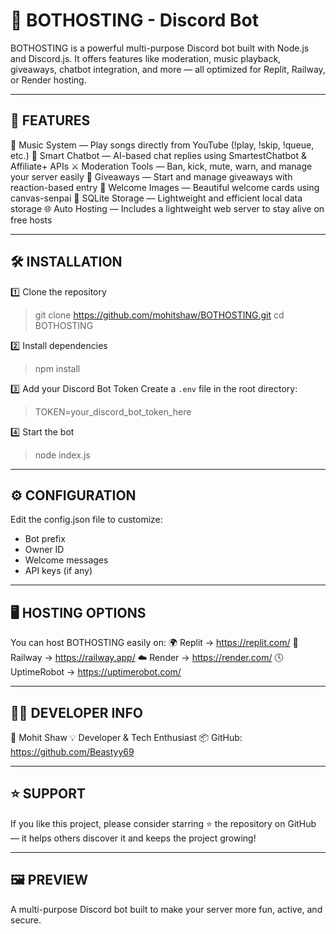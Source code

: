 🤖 BOTHOSTING - Discord Bot
=================================

BOTHOSTING is a powerful multi-purpose Discord bot built with Node.js and Discord.js.
It offers features like moderation, music playback, giveaways, chatbot integration, and more — all optimized for Replit, Railway, or Render hosting.

------------------------------------------------------------
🚀 FEATURES
------------------------------------------------------------
🎵 Music System — Play songs directly from YouTube (!play, !skip, !queue, etc.)
💬 Smart Chatbot — AI-based chat replies using SmartestChatbot & Affiliate+ APIs
⚔️ Moderation Tools — Ban, kick, mute, warn, and manage your server easily
🎉 Giveaways — Start and manage giveaways with reaction-based entry
👋 Welcome Images — Beautiful welcome cards using canvas-senpai
💾 SQLite Storage — Lightweight and efficient local data storage
🌐 Auto Hosting — Includes a lightweight web server to stay alive on free hosts

------------------------------------------------------------
🛠️ INSTALLATION
------------------------------------------------------------
1️⃣ Clone the repository
> git clone https://github.com/mohitshaw/BOTHOSTING.git
> cd BOTHOSTING

2️⃣ Install dependencies
> npm install

3️⃣ Add your Discord Bot Token
Create a `.env` file in the root directory:
> TOKEN=your_discord_bot_token_here

4️⃣ Start the bot
> node index.js

------------------------------------------------------------
⚙️ CONFIGURATION
------------------------------------------------------------
Edit the config.json file to customize:
- Bot prefix
- Owner ID
- Welcome messages
- API keys (if any)

------------------------------------------------------------
🖥️ HOSTING OPTIONS
------------------------------------------------------------
You can host BOTHOSTING easily on:
🌍 Replit → https://replit.com/
🚀 Railway → https://railway.app/
☁️ Render → https://render.com/
🕓 UptimeRobot → https://uptimerobot.com/

------------------------------------------------------------
🧑‍💻 DEVELOPER INFO
------------------------------------------------------------
👤 Mohit Shaw
💡 Developer & Tech Enthusiast
📦 GitHub: https://github.com/Beastyy69


------------------------------------------------------------
⭐ SUPPORT
------------------------------------------------------------
If you like this project, please consider starring ⭐ the repository on GitHub —
it helps others discover it and keeps the project growing!

------------------------------------------------------------
🖼️ PREVIEW
------------------------------------------------------------
A multi-purpose Discord bot built to make your server more fun, active, and secure.
